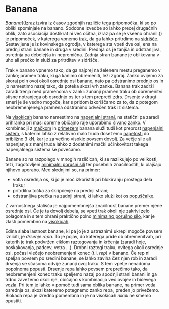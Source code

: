 # Banana

_Banana_((Izraz izvira iz časov zgodnjih različic tega pripomočka, ki so po
obliki spominjale na banano. Sodobne izvedbe so lahko precej drugačnih oblik,
zato asociacija dostikrat ni več očitna, izraz pa se je vseeno ohranil.)) je
pripomoček, v katerega vpnemo [trak](/trak), da ga lahko pritrdimo na
[sidrišče](/sidrisce). Sestavljena je iz kovinskega ogrodja, v katerega sta
vpeti dve osi, ena na prednji strani banane in druga v sredini. Prednja os je
tanjša in odstranljiva, osrednja pa debelejša in nepremična. Zadnja stran banane
je oblikovana v uho ali prečko in služi za pritrditev v sidrišče.

Trak v banano vpnemo tako, da ga najprej na želenem mestu preganemo v zanko;
pramen traku, ki ga kanimo obremeniti, leži zgoraj. Zanko ovijemo za skoraj poln
ovoj okoli osrednje osi banane, nato pa odstranimo prednjo os in jo namestimo
nazaj tako, da poteka skozi vrh zanke. Banana trak zadrži zaradi trenja med
pramenoma v zanki: zunanji pramen traku ob obremenitvi stisne notranjega ob
osrednjo os ter s tem prepreči zdrs. Drsenje v drugi smeri je še vedno mogoče,
kar s pridom izkoriščamo za to, da z potegom neobremenjenega pramena odstranimo
odvečen trak iz sistema.

Na [visokicah](/visokica) banano namestimo na
[napenjalni strani](/napenjalna-stran), na statični pa zaradi prihranka pri masi
opreme običajno raje uporabimo [šivano zanko](/sivana-zanka). V kombinaciji z
[mačkom](/macek) in [primezem](/primez) banana služi tudi kot preprost
[napenjalni sistem](/napenjalni-sistem), s katerim lahko z relativno malo truda
dosežemo [napetosti](/napetost) do približno 3 kN, kar je za večino visokic
povsem dovolj. Za večje sile ali napenjanje z manj truda lahko z dodatnimi mački
učinkovitost takega napenjalnega sistema še povečamo.

Banane so na razpolago v mnogih različicah, ki se razlikujejo po velikosti,
teži, zagotovljeni [minimalni porušni sili](/minimalna-porusna-sila) ter
posebnih značilnostih, ki olajšajo njihovo uporabo. Med slednjimi so, na primer:

- votla osrednja os, ki jo je moč izkoristiti pri blokiranju prostega dela
  traku;
- pritrdilna točka za škripčevje na prednji strani;
- odstranljiva prečka na zadnji strani, ki lahko služi kot os
  [popuščalke](/popuscalka).

Z varnostnega stališča je najpomembnejša značilnost banane premer njene osrednje
osi. Če je ta dovolj debela, se vpeti trak okoli nje zakrivi zelo polagoma in s
tem ohrani praktično polno [minimalno porušno silo](/minimalna-porusna-sila),
kar je zlasti pomembno na [visokicah](/visokica).

Edina slaba lastnost banane, ki pa jo je z ustreznimi ukrepi mogoče povsem
izničiti, je _drsenje repa_. To je pojav, do katerega pride ob obremenitvah, pri
katerih je trak podvržen ciklom raztegovanja in krčenja (zaradi hoje,
poskakovanja, padcev, vetra ...). Drobni raztegi traku, ovitega okoli osrednje
osi, počasi vlečejo neobremenjeni konec (t.i. _rep_) v banano. Če rep ni speljan
povsem po sredini banane, se lahko zaviha čez njen rob in zaradi drsenja se
sčasoma odvije zunanji ovoj traku. S tem vpetje nenadoma popolnoma popusti.
Drsenje repa lahko povsem preprečimo tako, da neobremenjeni konec traku speljemo
nazaj po spodnji strani banani in ga trdno zavežemo okoli nje, običajno s
kombinacijo več ovojev in bičevega vozla. Pri tem je lahko v pomoč tudi sama
oblika banane, na primer votla osrednja os, skozi kateremo potegnemo zanko repa,
preden jo privežemo. Blokada repa je izredno pomembna in je na visokicah
_nikoli_ ne smemo opustiti.
